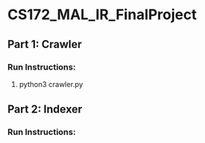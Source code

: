 # CS172_MAL_IR_FinalProject

## Part 1: Crawler

### Run Instructions:

1. python3 crawler.py

## Part 2: Indexer

### Run Instructions:
